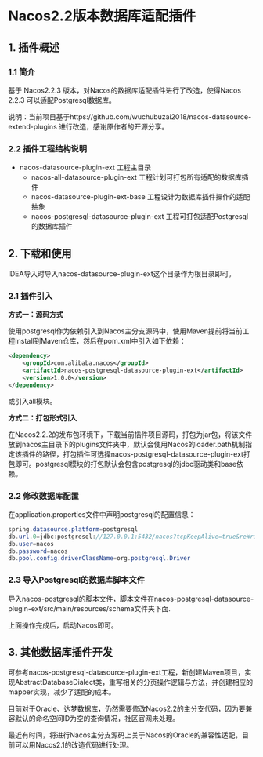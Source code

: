 # Nacos2.2版本数据库适配插件

## 1. 插件概述

### 1.1 简介

基于 Nacos2.2.3 版本，对Nacos的数据库适配插件进行了改造，使得Nacos 2.2.3 可以适配Postgresql数据库。

说明：当前项目基于https://github.com/wuchubuzai2018/nacos-datasource-extend-plugins 进行改造，感谢原作者的开源分享。


### 2.2 插件工程结构说明

- nacos-datasource-plugin-ext 工程主目录
    - nacos-all-datasource-plugin-ext 工程计划可打包所有适配的数据库插件
    - nacos-datasource-plugin-ext-base 工程设计为数据库插件操作的适配抽象
    - nacos-postgresql-datasource-plugin-ext 工程可打包适配Postgresql的数据库插件
    
## 2. 下载和使用

IDEA导入时导入nacos-datasource-plugin-ext这个目录作为根目录即可。

### 2.1 插件引入

**方式一：源码方式**

使用postgresql作为依赖引入到Nacos主分支源码中，使用Maven提前将当前工程Install到Maven仓库，然后在pom.xml中引入如下依赖：

```xml
<dependency>
    <groupId>com.alibaba.nacos</groupId>
    <artifactId>nacos-postgresql-datasource-plugin-ext</artifactId>
    <version>1.0.0</version>
</dependency>
```

或引入all模块。

**方式二：打包形式引入**

在Nacos2.2.2的发布包环境下，下载当前插件项目源码，打包为jar包，将该文件放到nacos主目录下的plugins文件夹中，默认会使用Nacos的loader.path机制指定该插件的路径，打包插件可选择nacos-postgresql-datasource-plugin-ext打包即可。postgresql模块的打包默认会包含postgresql的jdbc驱动类和base依赖。

### 2.2 修改数据库配置

在application.properties文件中声明postgresql的配置信息：

```java
spring.datasource.platform=postgresql
db.url.0=jdbc:postgresql://127.0.0.1:5432/nacos?tcpKeepAlive=true&reWriteBatchedInserts=true&ApplicationName=nacos_java
db.user=nacos
db.password=nacos
db.pool.config.driverClassName=org.postgresql.Driver
```

### 2.3 导入Postgresql的数据库脚本文件

导入nacos-postgresql的脚本文件，脚本文件在nacos-postgresql-datasource-plugin-ext/src/main/resources/schema文件夹下面.

上面操作完成后，启动Nacos即可。

## 3. 其他数据库插件开发

可参考nacos-postgresql-datasource-plugin-ext工程，新创建Maven项目，实现AbstractDatabaseDialect类，重写相关的分页操作逻辑与方法，并创建相应的mapper实现，减少了适配的成本。

目前对于Oracle、达梦数据库，仍然需要修改Nacos2.2的主分支代码，因为要兼容默认的命名空间ID为空的查询情况，社区官网未处理。

最近有时间，将进行Nacos主分支源码上关于Nacos的Oracle的兼容性适配，目前可以用Nacos2.1的改造代码进行处理。
